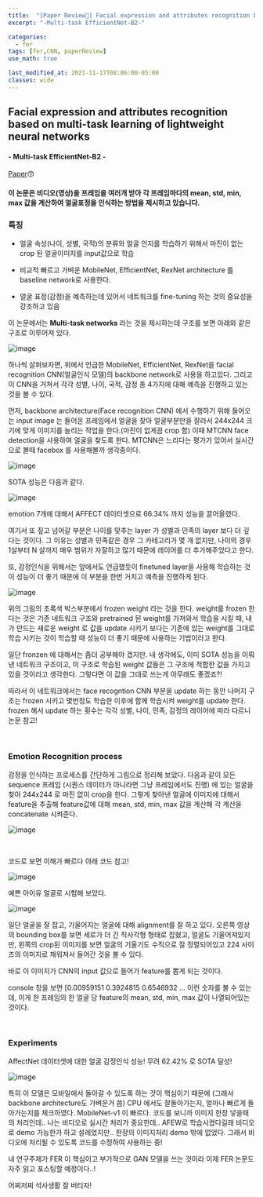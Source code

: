 ```yaml
---
title:  "[Paper Review📃] Facial expression and attributes recognition based on multi-task learning of lightweight neural networks"
excerpt: "-Multi-task EfficientNet-B2-"

categories:
  - fer
tags: [fer,CNN, paperReview]
use_math: true

last_modified_at: 2021-11-17T08:06:00-05:00
classes: wide
---
```


## Facial expression and attributes recognition based on multi-task learning of lightweight neural networks
#### - Multi-task EfficientNet-B2 - 

[Paper](https://arxiv.org/abs/2103.17107)😙


#### 이 논문은 비디오(영상)을 프레임을 여러개 받아 각 프레임마다의 mean, std, min, max 값을 계산하여 얼굴표정을 인식하는 방법을 제시하고 있습니다.

### 특징

- 얼굴 속성(나이, 성별, 국적)의 분류와 얼굴 인지를 학습하기 위해서 마진이 없는 crop 된 얼굴이미지를 input값으로 학습

- 비교적 빠르고 가벼운 MobileNet, EfficientNet, RexNet architecture 를 baseline network로 사용한다.

- 얼굴 표정(감정)을 예측하는데 있어서 네트워크를 fine-tuning 하는 것의 중요성을 강조하고 있음

이 논문에서는 **Multi-task networks** 라는 것을 제시하는데 구조를 보면 아래와 같은 구조로 이루어져 있다.

![image](https://user-images.githubusercontent.com/53431568/142212302-f1d4738b-c63c-43e3-b990-e8f5445eaafd.png)

하나씩 살펴보자면, 위에서 언급한 MobileNet, EfficientNet, RexNet을 facial recognition CNN(얼굴인식 모델)의 backbone network로 사용을 하고있다. 그리고 
이 CNN을 거쳐서 각각 성별, 나이, 국적, 감정 총 4가지에 대해 예측을 진행하고 있는 것을 볼 수 있다.

먼저, backbone architecture(Face recognition CNN) 에서 수행하기 위해 들어오는 input image 는 들어온 프레임에서 얼굴을 찾아 얼굴부분만을 잘라서 244x244 크기에 맞게 이미지를 늘리는 작업을 한다.(마진이 없게끔 crop 함) 이때 MTCNN face detection을 사용하여 얼굴을 찾도록 한다. MTCNN은 느리다는 평가가 있어서 실시간으로 볼때 facebox 를 사용해볼까 생각중이다.

![image](https://user-images.githubusercontent.com/53431568/142213131-011bb93c-911b-473f-a639-229aba7cf671.png)



SOTA 성능은 다음과 같다.

![image](https://user-images.githubusercontent.com/53431568/142211562-5d7b1829-9f16-43b1-9a70-70938aea486a.png)

emotion 7개에 대해서 AFFECT 데이터셋으로 66.34% 까지 성능을 끌어올렸다.

여기서 또 짚고 넘어갈 부분은 나이를 맞추는 layer 가 성별과 민족의 layer 보다 더 깊다는 것이다. 그 이유는 성별과 민족같은 경우 그 카테고리가 몇 개 없지만,
나이의 경우 1살부터 N 살까지 매우 범위가 자잘하고 많기 때문에 레이어를 더 추가해주었다고 한다.

또, 감정인식을 위해서는 앞에서도 언급했듯이 finetuned layer을 사용해 학습하는 것이 성능이 더 좋기 때문에 이 부분을 한번 거치고 예측을 진행하게 된다.

![image](https://user-images.githubusercontent.com/53431568/142213370-ecad3b7a-bcb1-4c6e-9f0b-4fffbfce881a.png)

위의 그림의 초록색 박스부분에서 frozen weight 라는 것을 한다. weight를 frozen 한다는 것은 기존 네트워크 구조와 pretrained 된 weight를 가져와서 학습을 시킬 때, 내가 만드는 새로운 weight 로 값을 update 시키기 보다는 기존에 있는 weight를 그대로 학습 시키는 것이 학습할 때 성능이 더 좋기 때문에 사용하는 기법이라고 한다.

일단 fronzen 에 대해서는 좀더 공부해야 겠지만. 내 생각에도, 이미 SOTA 성능을 이뤄낸 네트워크 구조이고, 이 구조로 학습된 weight 값들은 그 구조에 적합한 값을 가지고 있을 것이라고 생각한다. 그렇다면 이 값을 그대로 쓰는게 아무래도 좋겠죠?! 

따라서 이 네트워크에서는 face recogntion CNN 부분을 update 하는 동안 나머지 구조는 frozen 시키고 몇번정도 학습한 이후에 함께 학습시켜 weight를 update 한다.
frozen 해서 update 하는 횟수는 각각 성별, 나이, 민족, 감정의 레이어에 따라 다르니 논문 참고!

<br>

### Emotion Recognition process

감정을 인식하는 프로세스를 간단하게 그림으로 정리해 보았다. 다음과 같이 모든 sequence 프레임 (시퀀스 데이터가 아니라면 그냥 프레임에서도 진행) 에 있는 얼굴을 찾아 244x244 로 마진 없이 crop을 한다. 그렇게 찾아낸 얼굴에 이미지에 대해서 feature을 추출해 feature값에 대해 mean, std, min, max 값을 계산해 각 계산을 concatenate 시켜준다. 

![image](https://user-images.githubusercontent.com/53431568/142214744-6b0adf3f-0266-4783-93f8-363c9984b2bc.png)


<br>

코드로 보면 이해가 빠르다 아래 코드 참고!

![image](https://user-images.githubusercontent.com/53431568/142215150-933f4e92-5279-4c9c-a9dd-a0de7616e322.png)


예쁜 아이유 얼굴로 시험해 보았다.

![image](https://user-images.githubusercontent.com/53431568/142215229-2aa6f73e-85e8-4bda-a2b2-2b29228a0bcd.png)


일단 얼굴을 잘 잡고, 기울어지는 얼굴에 대해 alignment를 잘 하고 있다. 오른쪽 영상의 bounding box를 보면 세로가 더 긴 직사각형 형태로 잡혔고, 얼굴도 기울어져있지만, 왼쪽의 crop된 이미지를 보면 얼굴의 기울기도 수직으로 잘 정렬되어있고 224 사이즈의 이미지로 채워져서 들어간 것을 볼 수 있다.

바로 이 이미지가 CNN의 input 값으로 들어가 feature를 뽑게 되는 것이다.

console 창을 보면 [0.00959151 0.3924815 0.6546932 ...  이런 숫자를 볼 수 있는데, 이게 한 프레임의 한 얼굴 당 feature의  mean, std, min, max 값이 나열되어있는 것이다.

<br>

### Experiments

AffectNet 데이터셋에 대한 얼굴 감정인식 성능! 무려 62.42% 로 SOTA 달성!

![image](https://user-images.githubusercontent.com/53431568/142215663-b635d262-eb3a-4eef-a96e-7e2cc13a601d.png)


특히 이 모델은 모바일에서 돌아갈 수 있도록 하는 것이 핵심이기 때문에 (그래서 backbone architecture도 가벼운거 씀) CPU 에서도 잘돌아가는지, 얼마나 빠르게 돌아가는지를 체크하였다. MobileNet-v1 이 빠르다. 코드를 보니까 이미지 한장 넣을때의 처리인데.. 나는 비디오로 실시간 처리가 중요한데.. AFEW로 학습시켰다길래 비디오로 demo 가능한가 하고 설레었지만.. 한장의 이미지처리 demo 밖에 없었다. 그래서 비디오에 처리될 수 있도록 코드를 수정하여 사용하는 중!


내 연구주제가 FER 이 핵심이고 부가적으로 GAN 모델을 쓰는 것이라 이제 FER 논문도 자주 읽고 포스팅할 예정이다..!

어찌저찌 석사생활 잘 버티자!




